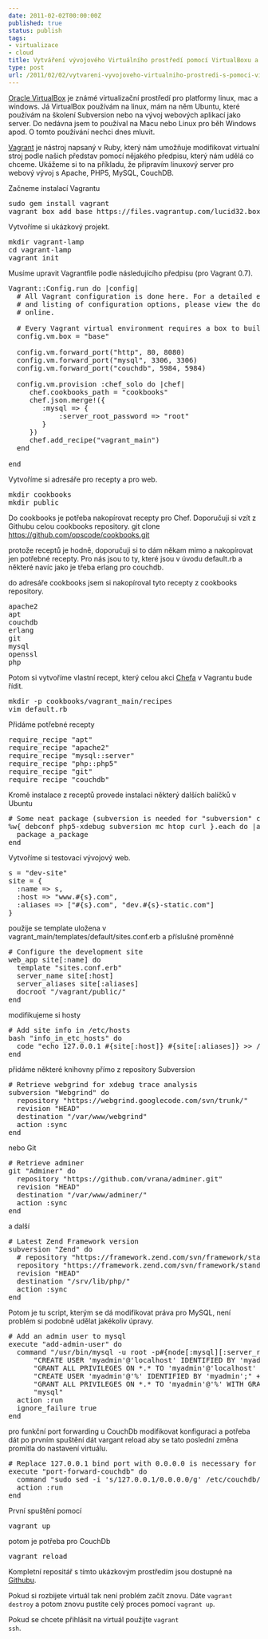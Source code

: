 ```yaml
---
date: 2011-02-02T00:00:00Z
published: true
status: publish
tags:
- virtualizace
- cloud
title: Vytváření vývojového Virtuálního prostředí pomocí VirtualBoxu a Vagrantu
type: post
url: /2011/02/02/vytvareni-vyvojoveho-virtualniho-prostredi-s-pomoci-virtualboxu-a-vagrantu/
---
```


<a href="https://www.virtualbox.org/">Oracle VirtualBox</a> je známé virtualizační prostředí pro platformy linux, mac a windows. Já VirtualBox používám na linux, mám na něm Ubuntu, které používám na školení Subversion nebo na vývoj webových aplikací jako server. Do nedávna jsem to používal na Macu nebo Linux pro běh Windows apod. O tomto používání nechci dnes mluvit.

<a href="https://www.vagrantup.com">Vagrant</a> je nástroj napsaný v Ruby, který nám umožňuje modifikovat virtualní stroj podle našich představ pomocí nějakého předpisu, který nám udělá co chceme. Ukážeme si to na příkladu, že připravím linuxový server pro webový vývoj s Apache, PHP5, MySQL, CouchDB.

Začneme instalací Vagrantu
<pre class="code">sudo gem install vagrant
vagrant box add base https://files.vagrantup.com/lucid32.box</pre>
Vytvoříme si ukázkový projekt.
<pre class="code">mkdir vagrant-lamp
cd vagrant-lamp
vagrant init</pre>
Musíme upravit Vagrantfile podle následujícího předpisu (pro Vagrant 0.7).
<pre class="code">Vagrant::Config.run do |config|
  # All Vagrant configuration is done here. For a detailed explanation
  # and listing of configuration options, please view the documentation
  # online.

  # Every Vagrant virtual environment requires a box to build off of.
  config.vm.box = "base"

  config.vm.forward_port("http", 80, 8080)
  config.vm.forward_port("mysql", 3306, 3306)
  config.vm.forward_port("couchdb", 5984, 5984)

  config.vm.provision :chef_solo do |chef|
     chef.cookbooks_path = "cookbooks"
  	 chef.json.merge!({
     	:mysql =&gt; {
     		:server_root_password =&gt; "root"
	 	}
  	 })
	 chef.add_recipe("vagrant_main")
  end

end</pre>
Vytvoříme si adresáře pro recepty a pro web.
<pre class="code">mkdir cookbooks
mkdir public</pre>
Do cookbooks je potřeba nakopírovat recepty pro Chef. Doporučuji si vzít z Githubu celou cookbooks repository.
git clone <a href="https://github.com/opscode/cookbooks.git">https://github.com/opscode/cookbooks.git</a>

protože receptů je hodně, doporučuji si to dám někam mimo a nakopírovat jen potřebné recepty. Pro nás jsou to ty, které jsou v úvodu default.rb a některé navíc jako je třeba erlang pro couchdb.

do adresáře cookbooks jsem si nakopíroval tyto recepty z cookbooks repository.
<pre>apache2
apt
couchdb
erlang
git
mysql
openssl
php</pre>
Potom si vytvoříme vlastní recept, který celou akci <a href="https://www.opscode.com/chef">Chefa</a> v Vagrantu bude řídit.
<pre>mkdir -p cookbooks/vagrant_main/recipes
vim default.rb</pre>
Přidáme potřebné recepty
<pre>require_recipe "apt"
require_recipe "apache2"
require_recipe "mysql::server"
require_recipe "php::php5"
require_recipe "git"
require_recipe "couchdb"</pre>
Kromě instalace z receptů provede instalaci některý dalších balíčků v Ubuntu
<pre># Some neat package (subversion is needed for "subversion" chef ressource)
%w{ debconf php5-xdebug subversion mc htop curl }.each do |a_package|
  package a_package
end</pre>
Vytvoříme si testovací vývojový web.
<pre>s = "dev-site"
site = {
  :name =&gt; s,
  :host =&gt; "www.#{s}.com",
  :aliases =&gt; ["#{s}.com", "dev.#{s}-static.com"]
}</pre>
použije se template uložena v vagrant_main/templates/default/sites.conf.erb a příslušné proměnné
<pre># Configure the development site
web_app site[:name] do
  template "sites.conf.erb"
  server_name site[:host]
  server_aliases site[:aliases]
  docroot "/vagrant/public/"
end</pre>
modifikujeme si hosty
<pre># Add site info in /etc/hosts
bash "info_in_etc_hosts" do
  code "echo 127.0.0.1 #{site[:host]} #{site[:aliases]} &gt;&gt; /etc/hosts"
end</pre>
přidáme některé knihovny přímo z repository Subversion
<pre># Retrieve webgrind for xdebug trace analysis
subversion "Webgrind" do
  repository "https://webgrind.googlecode.com/svn/trunk/"
  revision "HEAD"
  destination "/var/www/webgrind"
  action :sync
end</pre>
nebo Git
<pre># Retrieve adminer
git "Adminer" do
  repository "https://github.com/vrana/adminer.git"
  revision "HEAD"
  destination "/var/www/adminer/"
  action :sync
end</pre>
a další
<pre># Latest Zend Framework version
subversion "Zend" do
  # repository "https://framework.zend.com/svn/framework/standard/trunk/library/"
  repository "https://framework.zend.com/svn/framework/standard/tags/release-1.11.3/library/"
  revision "HEAD"
  destination "/srv/lib/php/"
  action :sync
end</pre>
Potom je tu script, kterým se dá modifikovat práva pro MySQL, není problém si podobně udělat jakékoliv úpravy.
<pre># Add an admin user to mysql
execute "add-admin-user" do
  command "/usr/bin/mysql -u root -p#{node[:mysql][:server_root_password]} -e \"" +
      "CREATE USER 'myadmin'@'localhost' IDENTIFIED BY 'myadmin';" +
      "GRANT ALL PRIVILEGES ON *.* TO 'myadmin'@'localhost' WITH GRANT OPTION;" +
      "CREATE USER 'myadmin'@'%' IDENTIFIED BY 'myadmin';" +
      "GRANT ALL PRIVILEGES ON *.* TO 'myadmin'@'%' WITH GRANT OPTION;\" " +
      "mysql"
  action :run
  ignore_failure true
end</pre>
pro funkční port forwarding u CouchDb modifikovat konfiguraci a potřeba dát po prvním spuštění dát vargant reload aby se tato poslední změna promítla do nastavení virtuálu.
<pre># Replace 127.0.0.1 bind port with 0.0.0.0 is necessary for port forwarding
execute "port-forward-couchdb" do
  command "sudo sed -i 's/127.0.0.1/0.0.0.0/g' /etc/couchdb/default.ini"
  action :run
end</pre>
První spuštění pomocí
<pre>vagrant up</pre>
potom je potřeba pro CouchDb
<pre>vagrant reload</pre>
Kompletní repositář s tímto ukázkovým prostředím jsou dostupné na <a href="https://github.com/abtris/vagrant-lamp">Githubu</a>.

Pokud si rozbijete virtuál tak není problém začít znovu. Dáte <code>vagrant destroy</code> a potom znovu pustíte celý proces pomocí <code>vagrant up</code>.

Pokud se chcete přihlásit na virtuál použijte <code>vagrant ssh</code>.

